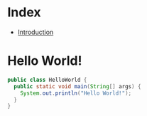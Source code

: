 # Index
* [Introduction](https://ferretelic.github.io/cse15l-lab-reports/introduction.html)
# Hello World!

``` java
public class HelloWorld {
  public static void main(String[] args) {
    System.out.println("Hello World!");
  }
}
```